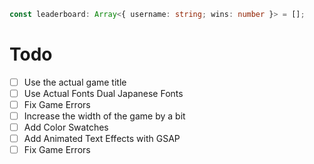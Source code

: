 ```ts
const leaderboard: Array<{ username: string; wins: number }> = [];
```

# Todo

-   [ ] Use the actual game title
-   [ ] Use Actual Fonts Dual Japanese Fonts
-   [ ] Fix Game Errors
-   [ ] Increase the width of the game by a bit
-   [ ] Add Color Swatches
-   [ ] Add Animated Text Effects with GSAP
-   [ ] Fix Game Errors
